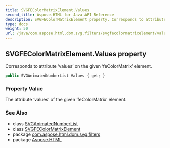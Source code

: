 ```yaml
---
title: SVGFEColorMatrixElement.Values
second_title: Aspose.HTML for Java API Reference
description: SVGFEColorMatrixElement property. Corresponds to attribute values on the given feColorMatrix element
type: docs
weight: 50
url: /java/com.aspose.html.dom.svg.filters/svgfecolormatrixelement/values/
---
```

## SVGFEColorMatrixElement.Values property

Corresponds to attribute ‘values’ on the given ‘feColorMatrix’ element.

```java
public SVGAnimatedNumberList Values { get; }
```

### Property Value

The attribute ‘values’ of the given ‘feColorMatrix’ element.

### See Also

* class [SVGAnimatedNumberList](../../../com.aspose.html.dom.svg.datatypes/svganimatednumberlist/)
* class [SVGFEColorMatrixElement](../)
* package [com.aspose.html.dom.svg.filters](../../svgfecolormatrixelement/)
* package [Aspose.HTML](../../../)
